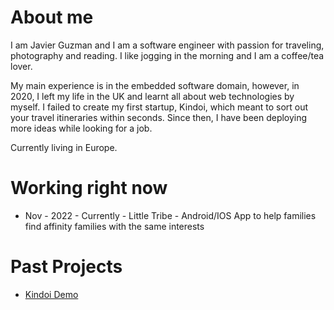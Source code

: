 # About me

I am Javier Guzman and I am a software engineer with passion for traveling, photography and reading. I like jogging in the morning and I am a coffee/tea lover.

My main experience is in the embedded software domain, however, in 2020, I left my life in the UK and learnt all about web technologies by myself. I failed to create my first startup, Kindoi, which meant to sort out your travel itineraries within seconds. Since then, I have been deploying more ideas while looking for a job.

Currently living in Europe.

# Working right now

* Nov - 2022 - Currently - Little Tribe - Android/IOS App to help families find affinity families with the same interests

# Past Projects

* [Kindoi Demo](https://www.youtube.com/watch?v=GEFlbBDr_Rw)
